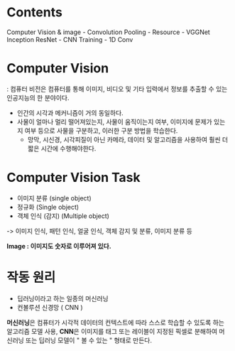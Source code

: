 # Contents

Computer Vision & image - Convolution Pooling - Resource - VGGNet Inception ResNet - CNN Training - 1D Conv

# Computer Vision
: 컴퓨터 비전은 컴퓨터를 통해 이미지, 비디오 및 기타 입력에서 정보를 추출할 수 있는 인공지능의 한 분야이다.

- 인간의 시각과 메커니즘이 거의 동일하다.
- 사물이 얼마나 멀리 떨어져있는지, 사물이 움직이는지 여부, 이미지에 문제가 있는지 여부 등으로 사물을 구분하고, 이러한 구분 방법을 학습한다.
	- 망막, 시신경, 시각피질이 아닌 카메라, 데이터 및 알고리즘을 사용하여 훨씬 더 짧은 시간에 수행해야한다.
# Computer Vision Task
- 이미지 분류 (single object)
- 정규화 (Single object)
- 객체 인식 (감지) (Multiple object)

-> 이미지 인식, 패턴 인식, 얼굴 인식, 객체 감지 및 분류, 이미지 분류 등

**Image : 이미지도 숫자로 이루어져 있다.**

# 작동 원리

- 딥러닝이라고 하는 일종의 머신러닝
- 컨볼루션 신경망 ( CNN )

**머신러닝**은 컴퓨터가 시각적 데이터의 컨텍스트에 따라 스스로 학습할 수 있도록 하는 알고리즘 모델 사용,
**CNN**은 이미지를 태그 또는 레이블이 지정된 픽셀로 분해하여 머신러닝 또는 딥러닝 모델이 " 볼 수 있는 " 형태로 만든다.





